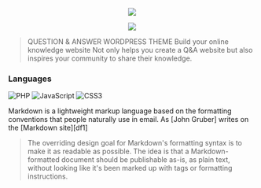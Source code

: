 <p align="center">
  <a href="https://qaengine.enginethemes.com">
    <img src="https://www.enginethemes.com/wp-content/themes/et_home_new/img/logo-text.png" />
  </a>
</p>
<p align="center">
  <a href="https://skillicons.dev">
    <img src="https://skillicons.dev/icons?i=php,js,css" />
  </a>
</p>

>QUESTION & ANSWER WORDPRESS THEME
>Build your online knowledge website
>Not only helps you create a Q&A website but also inspires your community to share their knowledge.

### Languages
![PHP](https://img.shields.io/badge/php 64.9%-%23777BB4.svg?style=for-the-badge&logo=php&logoColor=white)
![JavaScript](https://img.shields.io/badge/javascript%EF%B8%B124.5%-%23323330.svg?style=for-the-badge&logo=javascript&logoColor=%23F7DF1E)
![CSS3](https://img.shields.io/badge/css3%EF%B8%B110.6%-%231572B6.svg?style=for-the-badge&logo=css3&logoColor=white)

Markdown is a lightweight markup language based on the formatting conventions
that people naturally use in email.
As [John Gruber] writes on the [Markdown site][df1]

> The overriding design goal for Markdown's
> formatting syntax is to make it as readable
> as possible. The idea is that a
> Markdown-formatted document should be
> publishable as-is, as plain text, without
> looking like it's been marked up with tags
> or formatting instructions.
